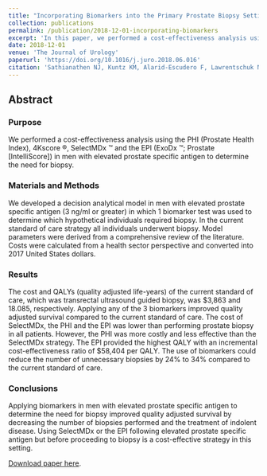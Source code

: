 ```yaml
---
title: "Incorporating Biomarkers into the Primary Prostate Biopsy Setting: A Cost-Effectiveness Analysis"
collection: publications
permalink: /publication/2018-12-01-incorporating-biomarkers
excerpt: 'In this paper, we performed a cost-effectiveness analysis using the PHI (Prostate Health Index), 4Kscore <span>&#174;</span>, SelectMDx <span>&#8482;</span> and the EPI (ExoDx <span>&#8482;</span> Prostate [IntelliScore]) in men with elevated prostate specific antigen to determine the need for biopsy.'
date: 2018-12-01
venue: 'The Journal of Urology'
paperurl: 'https://doi.org/10.1016/j.juro.2018.06.016'
citation: 'Sathianathen NJ, Kuntz KM, Alarid-Escudero F, Lawrentschuk NL, Bolton DM, Murphy DG, Weight CJ, Konety BR. Incorporating biomarkers into the primary prostate biopsy setting: a costeffectiveness analysis. The Journal of Urology, 2018;200(6):1215-1220.'
---
```


## Abstract
### Purpose
We performed a cost-effectiveness analysis using the PHI (Prostate Health Index), 4Kscore <span>&#174;</span>, SelectMDx <span>&#8482;</span> and the EPI (ExoDx <span>&#8482;</span>; Prostate [IntelliScore]) in men with elevated prostate specific antigen to determine the need for biopsy.

### Materials and Methods
We developed a decision analytical model in men with elevated prostate specific antigen (3 ng/ml or greater) in which 1 biomarker test was used to determine which hypothetical individuals required biopsy. In the current standard of care strategy all individuals underwent biopsy. Model parameters were derived from a comprehensive review of the literature. Costs were calculated from a health sector perspective and converted into 2017 United States dollars.

### Results
The cost and QALYs (quality adjusted life-years) of the current standard of care, which was transrectal ultrasound guided biopsy, was <span>&#36;</span>3,863 and 18.085, respectively. Applying any of the 3 biomarkers improved quality adjusted survival compared to the current standard of care. The cost of SelectMDx, the PHI and the EPI was lower than performing prostate biopsy in all patients. However, the PHI was more costly and less effective than the SelectMDx strategy. The EPI provided the highest QALY with an incremental cost-effectiveness ratio of <span>&#36;</span>58,404 per QALY. The use of biomarkers could reduce the number of unnecessary biopsies by 24% to 34% compared to the current standard of care.

### Conclusions
Applying biomarkers in men with elevated prostate specific antigen to determine the need for biopsy improved quality adjusted survival by decreasing the number of biopsies performed and the treatment of indolent disease. Using SelectMDx or the EPI following elevated prostate specific antigen but before proceeding to biopsy is a cost-effective strategy in this setting.

[Download paper here](https://doi.org/10.1016/j.juro.2018.06.016).
